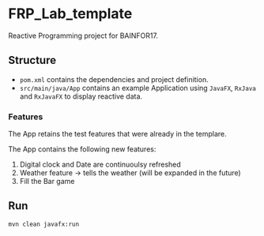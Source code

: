 # FRP_Lab_template
Reactive Programming project for BAINFOR17.

## Structure
* `pom.xml` contains the dependencies and project definition.
* `src/main/java/App` contains an example Application using `JavaFX`, `RxJava` and `RxJavaFX` to display reactive data.

### Features
The App retains the test features that were already in the templare.

The App contains the following new features:
1. Digital clock and Date are continuoulsy refreshed
2. Weather feature -> tells the weather (will be expanded in the future)
3. Fill the Bar game

## Run
`mvn clean javafx:run`

